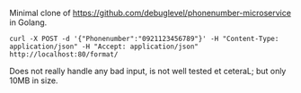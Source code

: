 Minimal clone of https://github.com/debuglevel/phonenumber-microservice in Golang.

```
curl -X POST -d '{"Phonenumber":"0921123456789"}' -H "Content-Type: application/json" -H "Accept: application/json" http://localhost:80/format/
```

Does not really handle any bad input, is not well tested et ceteraL; but only 10MB in size.
